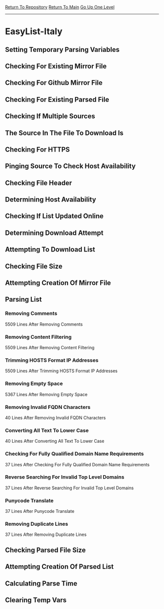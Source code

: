 [Return To Repository](https://github.com/bast69/piholeparser/)
[Return To Main](https://github.com/bast69/piholeparser/blob/master/RecentRunLogs/Mainlog.md)
[Go Up One Level](https://github.com/bast69/piholeparser/blob/master/RecentRunLogs/TopLevelScripts/30-Processing-External-Blacklists.md)
____________________________________
# EasyList-Italy
## Setting Temporary Parsing Variables
## Checking For Existing Mirror File
## Checking For Github Mirror File
## Checking For Existing Parsed File
## Checking If Multiple Sources
## The Source In The File To Download Is
## Checking For HTTPS
## Pinging Source To Check Host Availability
## Checking File Header
## Determining Host Availability
## Checking If List Updated Online
## Determining Download Attempt
## Attempting To Download List
## Checking File Size
## Attempting Creation Of Mirror File
## Parsing List
### Removing Comments
5509 Lines After Removing Comments
### Removing Content Filtering
5509 Lines After Removing Content Filtering
### Trimming HOSTS Format IP Addresses
5509 Lines After Trimming HOSTS Format IP Addresses
### Removing Empty Space
5367 Lines After Removing Empty Space
### Removing Invalid FQDN Characters
40 Lines After Removing Invalid FQDN Characters
### Converting All Text To Lower Case
40 Lines After Converting All Text To Lower Case
### Checking For Fully Qualified Domain Name Requirements
37 Lines After Checking For Fully Qualified Domain Name Requirements
### Reverse Searching For Invalid Top Level Domains
37 Lines After Reverse Searching For Invalid Top Level Domains
### Punycode Translate
37 Lines After Punycode Translate
### Removing Duplicate Lines
37 Lines After Removing Duplicate Lines
## Checking Parsed File Size
## Attempting Creation Of Parsed List
## Calculating Parse Time
## Clearing Temp Vars
